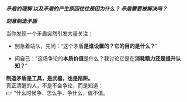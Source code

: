 
***矛盾的理解 以及矛盾的产生原因往往是因为什么？ 矛盾需要被解决吗？***


***刻意制造矛盾***


当你发现一个矛盾突然引发大量关注：

- 别急着站队，先问：“这个矛盾**是谁设置的？**它的**目的是什么？**”
    
- 问自己：“这场争论的**本质价值**是什么？我讨论它是在**消耗精力还是提升认知？**”


**制造矛盾是工具，是武器，也是陷阱。**  
真正清醒的人，不是不会争论，而是知道：  
👉 “什么时候争、怎么争、争什么，值不值。



